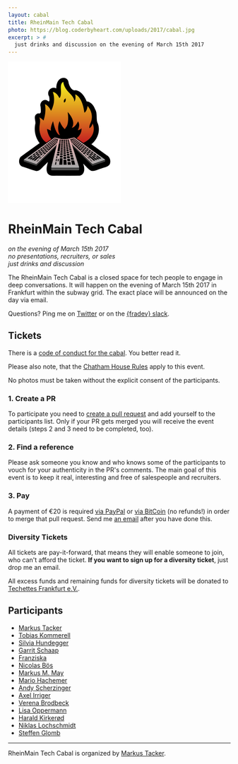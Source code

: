 ```yaml
---
layout: cabal
title: RheinMain Tech Cabal
photo: https://blog.coderbyheart.com/uploads/2017/cabal.jpg
excerpt: > #
  just drinks and discussion on the evening of March 15th 2017
---
```


![RheinMain Tech Cabal](/uploads/2017/rheinmain-tech-cabal.svg)

# RheinMain Tech Cabal

*on the evening of March 15th 2017*  
*no presentations, recruiters, or sales*  
*just drinks and discussion*

The RheinMain Tech Cabal is a closed space for tech people to engage in deep conversations. It will happen on the evening of March 15th 2017 in Frankfurt within the subway grid. The exact place will be announced on the day via email.

Questions? Ping me on [Twitter](https://twitter.com/coderbyheart) or on the [{fradev} slack](https://fradev.herokuapp.com/).

## Tickets

There is a [code of conduct for the cabal](http://confcodeofconduct.com/index.html). You better read it.

Please also note, that the [Chatham House Rules](https://de.wikipedia.org/wiki/Chatham_House_Rule) apply to this event. 

No photos must be taken without the explicit consent of the participants.

### 1. Create a PR

To participate you need to [create a pull request](https://github.com/coderbyheart/blog/edit/gh-pages/rheinmain-tech-cabal.md) and add yourself to the participants list. Only if your PR gets merged you will receive the event details (steps 2 and 3 need to be completed, too). 

### 2. Find a reference

Please ask someone you know and who knows some of the participants to vouch for your authenticity in the PR's comments. The main goal of this event is to keep it real, interesting and free of salespeople and recruiters.

### 3. Pay

A payment of €20 is required [via PayPal](https://paypal.me/coderbyheart) or [via BitCoin](bitcoin:1KX5MQ33Lj2Jr4zVHNykALLCcUrfZZMPSB?amount=0.02597828&message=RHEINMAIN%20TECH%20CABAL) (no refunds!) in order to merge that pull request. Send me [an email](mailto:m@coderbyheart.com) after you have done this. 

### Diversity Tickets

All tickets are pay-it-forward, that means they will enable someone to join, who can't afford the ticket. **If you want to sign up for a diversity ticket**, just drop me an email.

All excess funds and remaining funds for diversity tickets will be donated to [Techettes Frankfurt e.V.](http://techettes-frankfurt.com/).

## Participants

 * [Markus Tacker](https://coderbyheart.com/)
 * [Tobias Kommerell](https://twitter.com/schinkenstrudel)
 * [Silvia Hundegger](https://twitter.com/silviahundegger)
 * [Garrit Schaap](https://twitter.com/pixelkind)
 * [Franziska](https://twitter.com/junewebdev)
 * [Nicolas Bös](https://twitter.com/ntboes)
 * [Markus M. May](http://www.javafreedom.org)
 * [Mario Hachemer](https://twitter.com/roritharr)
 * [Andy Scherzinger](https://twitter.com/AndyScherzinger)
 * [Axel Irriger](https://twitter.com/AxelIrriger)
 * [Verena Brodbeck](https://twitter.com/viddity)
 * [Lisa Oppermann](https://twitter.com/graefin_senil)
 * [Harald Kirkerød](https://twitter.com/haraball)
 * [Niklas Lochschmidt](https://twitter.com/niklas_l)
 * [Steffen Glomb](https://twitter.com/SteffenGlomb)

---

RheinMain Tech Cabal is organized by [Markus Tacker](https://coderbyheart.com/).
